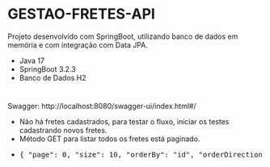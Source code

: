 # GESTAO-FRETES-API

Projeto desenvolvido com SpringBoot, utilizando banco de dados em memória e com integração com Data JPA.
- Java 17
- SpringBoot 3.2.3
- Banco de Dados H2

#

Swagger: http://localhost:8080/swagger-ui/index.html#/
- Não há fretes cadastrados, para testar o fluxo, iniciar os testes cadastrando novos fretes.
- Método GET para listar todos os fretes está paginado.
- <pre>{ "page": 0, "size": 10, "orderBy": "id", "orderDirection": "DESC", "pageNumber": 0, "pageSize": 10 }</pre>

